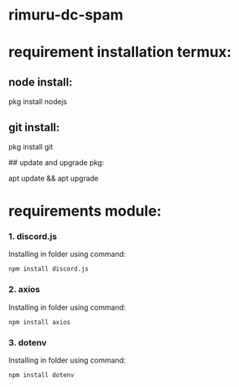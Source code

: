 # rimuru-dc-spam

# requirement installation termux:
## node install:

   pkg install nodejs

## git install:
<p align=" ">

   pkg install git

</p>
## update and upgrade pkg:

   apt update && apt upgrade


# requirements module:

### <p align="left">1. discord.js</p>
<p align=" ">
Installing in folder using command:
<p align=" ">

    npm install discord.js

</p>
</p>

### <p align="left">2. axios</p>
<p align=" ">
Installing in folder using command:
<p align=" ">

    npm install axios

</p>
</p>

### <p align="left">3. dotenv</p>
<p align=" ">
Installing in folder using command:
<p align=" ">

    npm install dotenv

</p>
</p>
